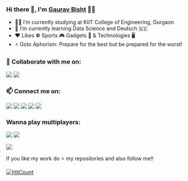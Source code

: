 ### Hi there 👋, I'm [Gaurav Bisht]() 👨‍💻


- 👨‍🎓 I’m currently studying at KIIT College of Engineering, Gurgaon
- 🌱 I’m currently learning Data Science and Deutsch :de:
- :heart: Likes :soccer: Sports :video_game: Gadgets :iphone: & Technologies :desktop_computer:
- ⚡ Goto Aphorism: Prepare for the best but be prepared for the worst!


### 👯 Collaborate with me on: 
[<img src="https://www.vectorlogo.zone/logos/kaggle/kaggle-ar21.svg">](https://www.kaggle.com/gauravbisht005) [<img src="https://www.vectorlogo.zone/logos/youtube/youtube-ar21.svg">](https://youtube.com/channel/UCZPFwk2SZJQKDYdjLNQb1Ug)


### 📫 Connect me on: 
[<img src="https://www.vectorlogo.zone/logos/linkedin/linkedin-ar21.svg">](https://www.linkedin.com/in/gauravbisht005) [<img src="https://www.vectorlogo.zone/logos/twitter/twitter-ar21.svg">](https://twitter.com/Jarvis_Me) [<img src="https://www.vectorlogo.zone/logos/instagram/instagram-ar21.svg">](https://www.instagram.com/gaurav_bisht17/) 
[<img src="https://www.vectorlogo.zone/logos/facebook/facebook-ar21.svg">](https://www.facebook.com/gaurav.bisht17) [<img src="https://www.vectorlogo.zone/logos/discordapp/discordapp-ar21.svg">](https://discord.com/channels/@Me_Jarvis#2831)


### Wanna play multiplayers:
[<img src="https://www.vectorlogo.zone/logos/steampowered/steampowered-ar21.svg">](https://steamcommunity.com/profiles/76561198840742986/) [<img src="https://www.vectorlogo.zone/logos/xbox/xbox-ar21.svg">]()


<a href="https://github.com/gauravbisht005">
  <img align="center" src="https://github-readme-stats.vercel.app/api/top-langs/?username=gauravbisht005&show_icons=true&hide_border=tru" />
</a>


If you like my work do :star: my repositories and also follow me!!


[![HitCount](http://hits.dwyl.com/gauravbisht005/gauravbisht005.svg)](http://hits.dwyl.com/gauravbisht005/gauravbisht005)

